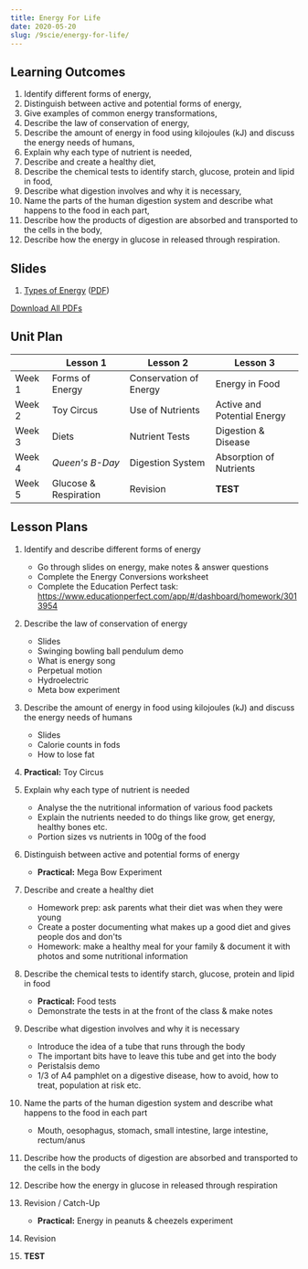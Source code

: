 ```yaml
---
title: Energy For Life
date: 2020-05-20
slug: /9scie/energy-for-life/
---
```


## Learning Outcomes

1. Identify different forms of energy,
2. Distinguish between active and potential forms of energy,
3. Give examples of common energy transformations,
4. Describe the law of conservation of energy,
5. Describe the amount of energy in food using kilojoules (kJ) and discuss the energy needs of humans,
6. Explain why each type of nutrient is needed,
7. Describe and create a healthy diet,
8. Describe the chemical tests to identify starch, glucose, protein and lipid in food,
9. Describe what digestion involves and why it is necessary,
10. Name the parts of the human digestion system and describe what happens to the food in each part,
11. Describe how the products of digestion are absorbed and transported to the cells in the body,
12. Describe how the energy in glucose in released through respiration.

## Slides

1. [Types of Energy](slides/types-of-energy/) ([PDF](pdfs/types-of-energy.pdf))

[Download All PDFs](energy-for-life.zip)

## Unit Plan

|        | Lesson 1              | Lesson 2               | Lesson 3                    |
|--------|-----------------------|------------------------|-----------------------------|
| Week 1 | Forms of Energy       | Conservation of Energy | Energy in Food              |
| Week 2 | Toy Circus            | Use of Nutrients       | Active and Potential Energy |
| Week 3 | Diets                 | Nutrient Tests         | Digestion & Disease         |
| Week 4 | _Queen's B-Day_       | Digestion System       | Absorption of Nutrients     |
| Week 5 | Glucose & Respiration | Revision               | __TEST__                    |

## Lesson Plans

1. Identify and describe different forms of energy
    - Go through slides on energy, make notes & answer questions
    - Complete the Energy Conversions worksheet
    - Complete the Education Perfect task: https://www.educationperfect.com/app/#/dashboard/homework/3013954

2. Describe the law of conservation of energy
    - Slides
    - Swinging bowling ball pendulum demo
    - What is energy song
    - Perpetual motion
    - Hydroelectric
    - Meta bow experiment

3. Describe the amount of energy in food using kilojoules (kJ) and discuss the energy needs of humans
    - Slides
    - Calorie counts in fods
    - How to lose fat

4. __Practical:__ Toy Circus

5. Explain why each type of nutrient is needed
    - Analyse the the nutritional information of various food packets
    - Explain the nutrients needed to do things like grow, get energy, healthy bones etc.
    - Portion sizes vs nutrients in 100g of the food

6. Distinguish between active and potential forms of energy
    - __Practical:__ Mega Bow Experiment

7. Describe and create a healthy diet
    - Homework prep: ask parents what their diet was when they were young
    - Create a poster documenting what makes up a good diet and gives people dos and don'ts
    - Homework: make a healthy meal for your family & document it with photos and some nutritional information

8. Describe the chemical tests to identify starch, glucose, protein and lipid in food
    - __Practical:__ Food tests
    - Demonstrate the tests in at the front of the class & make notes

9. Describe what digestion involves and why it is necessary
    - Introduce the idea of a tube that runs through the body
    - The important bits have to leave this tube and get into the body
    - Peristalsis demo
    - 1/3 of A4 pamphlet on a digestive disease, how to avoid, how to treat, population at risk etc.

10. Name the parts of the human digestion system and describe what happens to the food in each part
    - Mouth, oesophagus, stomach, small intestine, large intestine, rectum/anus

11. Describe how the products of digestion are absorbed and transported to the cells in the body

12. Describe how the energy in glucose in released through respiration

13. Revision / Catch-Up
    - __Practical:__ Energy in peanuts & cheezels experiment

14. Revision

15. __TEST__
